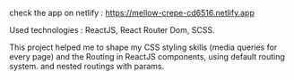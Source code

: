  check the app on netlify :   https://mellow-crepe-cd6516.netlify.app


Used technologies :   ReactJS, React Router Dom, SCSS.

This project helped me to shape my CSS styling skills (media queries for every page) and the Routing in ReactJS components, using default routing system. and nested routings with params.
